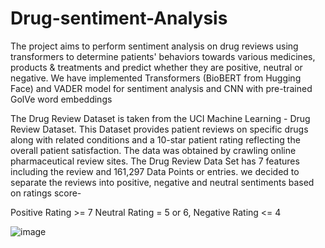 # Drug-sentiment-Analysis

The project aims to perform sentiment analysis on drug reviews using transformers to determine patients' behaviors towards various  medicines, products & treatments and predict whether they are positive, neutral or negative. We have implemented Transformers (BioBERT from Hugging Face) and VADER model for sentiment analysis and 
CNN with pre-trained GolVe word embeddings

The Drug Review Dataset is taken from the UCI Machine Learning - Drug Review Dataset. This Dataset provides patient reviews on specific drugs along with related conditions and a 10-star patient rating reflecting the overall patient satisfaction. The data was obtained by crawling online pharmaceutical review sites. The Drug Review Data Set has 7 features including the review and 161,297 Data Points or entries.
 we decided to separate the reviews into positive, negative and neutral sentiments based on ratings score-

Positive Rating >= 7 
Neutral Rating = 5 or 6,
Negative Rating <= 4

![image](https://github.com/pranamya18/Drug-sentiment-Analysis/assets/49710041/cf7eb111-263d-4d90-9371-e144fa1aab97)
